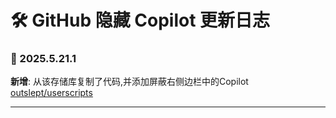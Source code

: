 # **🛠️ GitHub 隐藏 Copilot 更新日志**

### **📅 2025.5.21.1**

**新增**: 从该存储库复制了代码,并添加屏蔽右侧边栏中的Copilot [outslept/userscripts](https://github.com/outslept/userscripts/blob/master/dont-wanna-see-copilot/userscript.js) <br>

---
